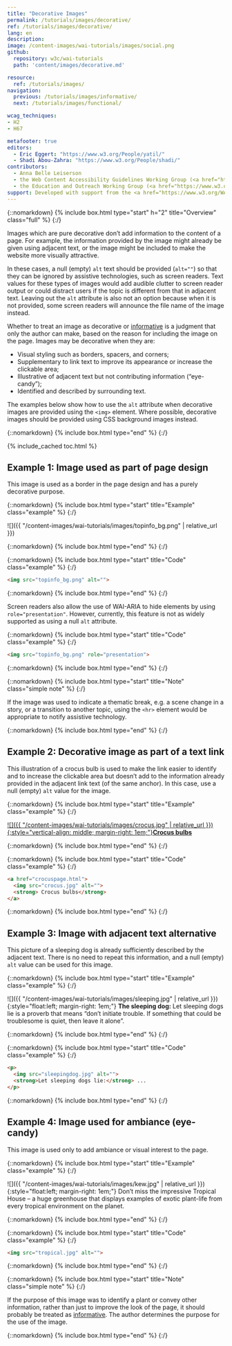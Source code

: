 ```yaml
---
title: "Decorative Images"
permalink: /tutorials/images/decorative/
ref: /tutorials/images/decorative/
lang: en
description:
image: /content-images/wai-tutorials/images/social.png
github:
  repository: w3c/wai-tutorials
  path: 'content/images/decorative.md'

resource:
  ref: /tutorials/images/
navigation:
  previous: /tutorials/images/informative/
  next: /tutorials/images/functional/

wcag_techniques:
- H2
- H67

metafooter: true
editors:
  - Eric Eggert: "https://www.w3.org/People/yatil/"
  - Shadi Abou-Zahra: "https://www.w3.org/People/shadi/"
contributors:
  - Anna Belle Leiserson
  - the Web Content Accessibility Guidelines Working Group (<a href="https://www.w3.org/WAI/GL/">WCAG WG</a>)
  - the Education and Outreach Working Group (<a href="https://www.w3.org/WAI/EO/">EOWG</a>)
support: Developed with support from the <a href="https://www.w3.org/WAI/ACT/">WAI-ACT project</a>, co-funded by the <strong>European Commission <abbr title="Information Society Technologies">IST</abbr> Programme</strong>.
---
```


{::nomarkdown}
{% include box.html type="start" h="2" title="Overview" class="full" %}
{:/}

Images which are pure decorative don’t add information to the content of a page. For example, the information provided by the image might already be given using adjacent text, or the image might be included to make the website more visually attractive.

In these cases, a null (empty) `alt` text should be provided (`alt=""`) so that they can be ignored by assistive technologies, such as screen readers. Text values for these types of images would add audible clutter to screen reader output or could distract users if the topic is different from that in adjacent text. Leaving out the `alt` attribute is also not an option because when it is not provided, some screen readers will announce the file name of the image instead.

Whether to treat an image as decorative or [informative](/tutorials/images/informative/) is a judgment that only the author can make, based on the reason for including the image on the page. Images may be decorative when they are:

-   Visual styling such as borders, spacers, and corners;
-   Supplementary to link text to improve its appearance or increase the clickable area;
-   Illustrative of adjacent text but not contributing information (“eye-candy”);
-   Identified and described by surrounding text.

The examples below show how to use the `alt` attribute when decorative images are provided using the `<img>` element. Where possible, decorative images should be provided using CSS background images instead.

{::nomarkdown}
{% include box.html type="end" %}
{:/}

{% include_cached toc.html %}

## **Example 1:** Image used as part of page design

This image is used as a border in the page design and has a purely
decorative purpose.

{::nomarkdown}
{% include box.html type="start" title="Example" class="example" %}
{:/}

![]({{ "/content-images/wai-tutorials/images/topinfo_bg.png" | relative_url }})

{::nomarkdown}
{% include box.html type="end" %}
{:/}

{::nomarkdown}
{% include box.html type="start" title="Code" class="example" %}
{:/}

~~~ html
<img src="topinfo_bg.png" alt="">
~~~

{::nomarkdown}
{% include box.html type="end" %}
{:/}

Screen readers also allow the use of WAI-ARIA to hide elements by using `role="presentation"`. However, currently, this feature is not as widely supported as using a null `alt` attribute.

{::nomarkdown}
{% include box.html type="start" title="Code" class="example" %}
{:/}

~~~ html
<img src="topinfo_bg.png" role="presentation">
~~~

{::nomarkdown}
{% include box.html type="end" %}
{:/}

{::nomarkdown}
{% include box.html type="start" title="Note" class="simple note" %}
{:/}

If the image was used to indicate a thematic break, e.g. a scene change in a story, or a transition to another topic, using the `<hr>` element would be appropriate to notify assistive technology.

{::nomarkdown}
{% include box.html type="end" %}
{:/}

## **Example 2:** Decorative image as part of a text link

This illustration of a crocus bulb is used to make the link easier to identify and to increase the clickable area but doesn’t add to the information already provided in the adjacent link text (of the same anchor). In this case, use a null (empty) `alt` value for the image.

{::nomarkdown}
{% include box.html type="start" title="Example" class="example" %}
{:/}

[![]({{ "/content-images/wai-tutorials/images/crocus.jpg" | relative_url }}){:style="vertical-align: middle; margin-right: 1em;"}**Crocus bulbs**](../beyond.html)

{::nomarkdown}
{% include box.html type="end" %}
{:/}

{::nomarkdown}
{% include box.html type="start" title="Code" class="example" %}
{:/}

~~~ html
<a href="crocuspage.html">
  <img src="crocus.jpg" alt="">
  <strong> Crocus bulbs</strong>
</a>
~~~

{::nomarkdown}
{% include box.html type="end" %}
{:/}

## **Example 3:** Image with adjacent text alternative

This picture of a sleeping dog is already sufficiently described by the adjacent text. There is no need to repeat this information, and a null (empty) `alt` value can be used for this image.

{::nomarkdown}
{% include box.html type="start" title="Example" class="example" %}
{:/}

![]({{ "/content-images/wai-tutorials/images/sleeping.jpg" | relative_url }}){:style="float:left; margin-right: 1em;"} **The sleeping dog:** Let sleeping dogs lie is a proverb that means “don’t initiate trouble. If something that could be troublesome is quiet, then leave it alone”.

{::nomarkdown}
{% include box.html type="end" %}
{:/}

{::nomarkdown}
{% include box.html type="start" title="Code" class="example" %}
{:/}

~~~ html
<p>
  <img src="sleepingdog.jpg" alt="">
  <strong>Let sleeping dogs lie:</strong> ...
</p>
~~~

{::nomarkdown}
{% include box.html type="end" %}
{:/}

## **Example 4:** Image used for ambiance (eye-candy)

This image is used only to add ambiance or visual interest to the page.

{::nomarkdown}
{% include box.html type="start" title="Example" class="example" %}
{:/}

![]({{ "/content-images/wai-tutorials/images/kew.jpg" | relative_url }}){:style="float:left; margin-right: 1em;"} Don’t miss the impressive Tropical House – a huge greenhouse that displays examples of exotic plant-life from every tropical environment on the planet.

{::nomarkdown}
{% include box.html type="end" %}
{:/}

{::nomarkdown}
{% include box.html type="start" title="Code" class="example" %}
{:/}

~~~ html
<img src="tropical.jpg" alt="">
~~~

{::nomarkdown}
{% include box.html type="end" %}
{:/}

{::nomarkdown}
{% include box.html type="start" title="Note" class="simple note" %}
{:/}

If the purpose of this image was to identify a plant or convey other information, rather than just to improve the look of the page, it should probably be treated as [informative](/tutorials/images/informative/). The author determines the purpose for the use of the image.

{::nomarkdown}
{% include box.html type="end" %}
{:/}
